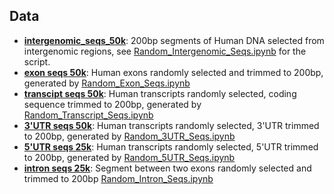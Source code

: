 ## Data

* [**intergenomic_seqs_50k**](https://drive.google.com/open?id=1IvsEckVher9lAcZh47Q7M7at86phqxPG): 200bp segments of Human DNA selected from intergenomic regions, see [Random_Intergenomic_Seqs.ipynb](Random_Intergenomic_Seqs.ipynb) for the script.
* [**exon seqs 50k**](https://drive.google.com/file/d/1XvRv7vHa1dGHESHwyuD1k_XSt8ftF1G5/view?usp=sharing): Human exons randomly selected and trimmed to 200bp, generated by [Random_Exon_Seqs.ipynb](Random_Exon_Seqs.ipynb)
* [**transcipt seqs 50k**](https://drive.google.com/file/d/1i1MrkXOUk_1Cii5T-_HzisxwDInEvFis/view?usp=sharing): Human transcripts randomly selected, coding sequence trimmed to 200bp, generated by [Random_Transcript_Seqs.ipynb](Random_Transcript_Seqs.ipynb)
* [**3'UTR seqs 50k**](https://drive.google.com/file/d/1rTNHSVJUM5tV4TFW9vqV4rlF08tjCC2u/view?usp=sharing): Human transcripts randomly selected, 3'UTR trimmed to 200bp, generated by [Random_3UTR_Seqs.ipynb](Random_3UTR_Seqs.ipynb)
* [**5'UTR seqs 25k**](https://drive.google.com/file/d/1RjH7jkBoiB7i_KDpYVNp8yyWSN_EE1eU/view?usp=sharing): Human transcripts randomly selected, 5'UTR trimmed to 200bp, generated by [Random_5UTR_Seqs.ipynb](Random_5UTR_Seqs.ipynb)
* [**intron seqs 25k**](https://drive.google.com/file/d/1GWrprEspv18uZiJNlNpgiaNL0r8SCtAf/view?usp=sharing): Segment between two exons randomly selected and trimmed to 200bp [Random_Intron_Seqs.ipynb](Random_Intron_Seqs.ipynb)

